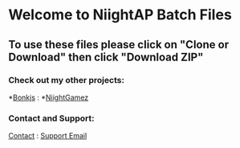 # Welcome to NiightAP Batch Files 

## To use these files please click on "Clone or Download" then click "Download ZIP"




### Check out my other projects:
*[Bonkjs](https://niightap.github.io/bonkjs) :
*[NiightGamez](https://niightgamez.weebly.com/)


### Contact and Support:

[Contact](https://niightgamez.weebly.com/contact.html) : [Support Email](mailto:niightapi@gmail.com)
